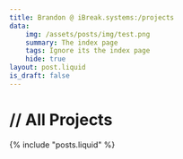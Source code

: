 ```yaml
---
title: Brandon @ iBreak.systems:/projects
data:
    img: /assets/posts/img/test.png
    summary: The index page
    tags: Ignore its the index page
    hide: true
layout: post.liquid
is_draft: false
---
```

# // All Projects

{% include "posts.liquid" %}

<style>
    .side-bar {
        display: none;
    }
</style>